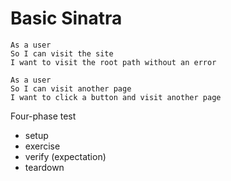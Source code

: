 # Basic Sinatra

```
As a user
So I can visit the site
I want to visit the root path without an error
```

```
As a user
So I can visit another page
I want to click a button and visit another page
```

Four-phase test

- setup
- exercise
- verify (expectation)
- teardown